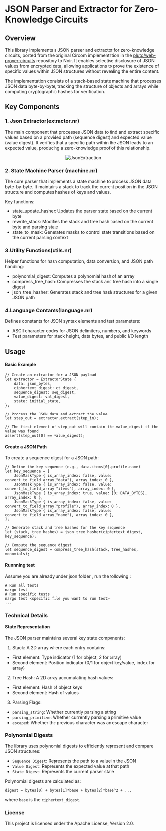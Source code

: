 # JSON Parser and Extractor for Zero-Knowledge Circuits 
## Overview 
This library implements a JSON parser and extractor for zero-knowledge circuits, ported from the original Circom implementation in the [pluto/web-prover-circuits](https://github.com/pluto/web-prover-circuits) repository to Noir. It enables selective disclosure of JSON values from encrypted data, allowing applications to prove the existence of specific values within JSON structures without revealing the entire content.

The implementation consists of a stack-based state machine that processes JSON data byte-by-byte, tracking the structure of objects and arrays while computing cryptographic hashes for verification.

## Key Components
### 1. Json Extractor(extractor.nr)

The main component that processes JSON data to find and extract specific values based on a provided path (sequence digest) and expected value (value digest). It verifies that a specific path within the JSON leads to an expected value, producing a zero-knowledge proof of this relationship.

<div align="center">  
  <img src="image/JsonEextraction.jpg" alt="JsonExtraction" />  
</div>

### 2. State Machine Parser (machine.nr) 
The core parser that implements a state machine to process JSON data byte-by-byte. It maintains a stack to track the current position in the JSON structure and computes hashes of keys and values.

Key functions: 
- state_update_hasher: Updates the parser state based on the current byte
- rewrite_stack: Modifies the stack and tree hash based on the current byte and parsing state
- state_to_mask: Generates masks to control state transitions based on the current parsing context

### 3.Utility Functions(utils.nr) 
Helper functions for hash computation, data conversion, and JSON path handling:

- polynomial_digest: Computes a polynomial hash of an array
- compress_tree_hash: Compresses the stack and tree hash into a single digest
- json_tree_hasher: Generates stack and tree hash structures for a given JSON path

### 4.Language Contants(language.nr) 
Defines constants for JSON syntax elements and test parameters:

- ASCII character codes for JSON delimiters, numbers, and keywords
- Test parameters for stack height, data bytes, and public I/O length

## Usage 
#### Basic Example 
```noir  
// Create an extractor for a JSON payload  
let extractor = ExtractorState {  
    data: json_bytes,  
    ciphertext_digest: ct_digest,  
    sequence_digest: seq_digest,  
    value_digest: val_digest,  
    state: initial_state,  
};  
  
// Process the JSON data and extract the value  
let step_out = extractor.extract(step_in);  
  
// The first element of step_out will contain the value_digest if the value was found  
assert(step_out[0] == value_digest);
```

#### Create a JSON Path 
To create a sequence digest for a JSON path: 

```noir  
// Define the key sequence (e.g., data.items[0].profile.name)  
let key_sequence = [  
    JsonMaskType { is_array_index: false, value: convert_to_field_array("data"), array_index: 0 },  
    JsonMaskType { is_array_index: false, value: convert_to_field_array("items"), array_index: 0 },  
    JsonMaskType { is_array_index: true, value: [0; DATA_BYTES], array_index: 0 },  
    JsonMaskType { is_array_index: false, value: convert_to_field_array("profile"), array_index: 0 },  
    JsonMaskType { is_array_index: false, value: convert_to_field_array("name"), array_index: 0 },  
];  
  
// Generate stack and tree hashes for the key sequence  
let (stack, tree_hashes) = json_tree_hasher(ciphertext_digest, key_sequence);  
  
// Compute the sequence digest  
let sequence_digest = compress_tree_hash(stack, tree_hashes, monomials);
```
#### Runnning test 
Assume you are already under json folder , run the following :
```
# Run all tests  
nargo test  
# Run specific tests  
nargo test <specific file you want to run test>  
...
```

### Technical Details 
#### State Representation

The JSON parser maintains several key state components: 
1. Stack: A 2D array where each entry contains: 
- First element: Type indicator (1 for object, 2 for array)
- Second element: Position indicator (0/1 for object key/value, index for array)

2. Tree Hash: A 2D array accumulating hash values: 
- First element: Hash of object keys 
- Second element: Hash of values

3. Parsing Flags: 
- `parsing_string`: Whether currently parsing a string 
- `parsing_primitive`: Whether currently parsing a primitive value
- `escaped`: Whether the previous character was an escape character

### Polynomial Digests
The library uses polynomial digests to efficiently represent and compare JSON structures:

- `Sequence Digest`: Represents the path to a value in the JSON
- `Value Digest`: Represents the expected value at that path
- `State Digest`: Represents the current parser state

Polynomial digests are calculated as: 
```
digest = bytes[0] + bytes[1]*base + bytes[2]*base^2 + ...  
```
where `base` is the `ciphertext_digest`.

### License
This project is licensed under the Apache License, Version 2.0.

